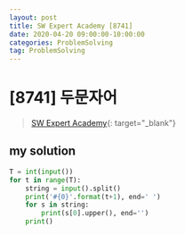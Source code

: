 ```yaml
---
layout: post
title: SW Expert Academy [8741]
date: 2020-04-20 09:00:00-10:00:00
categories: ProblemSolving
tag: ProblemSolving
---
```


# [8741] 두문자어
> [SW Expert Academy](https://swexpertacademy.com/main/main.do){: target="_blank"}

## my solution
```python
T = int(input())
for t in range(T):
    string = input().split()
    print('#{0}'.format(t+1), end=' ')
    for s in string:
        print(s[0].upper(), end='')
    print()
```
